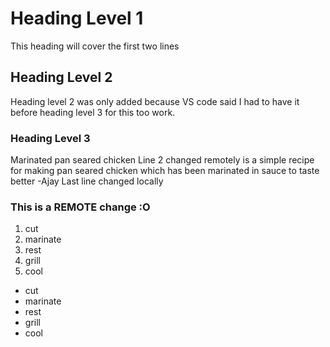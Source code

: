 # Heading Level 1
This heading will cover the first two lines
## Heading Level 2
Heading level 2 was only added because VS code said I had to have it before heading level 3 for this too work. 
### Heading Level 3

Marinated pan seared chicken
Line 2 changed remotely
is a simple recipe for making pan seared chicken which has been marinated in sauce to taste better
-Ajay
Last line changed locally
### This is a REMOTE change :O

1. cut
2. marinate
3. rest
4. grill
5. cool

- cut
- marinate
- rest
- grill
- cool